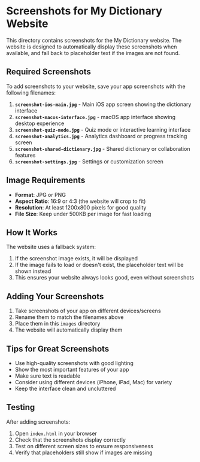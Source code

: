 # Screenshots for My Dictionary Website

This directory contains screenshots for the My Dictionary website. The website is designed to automatically display these screenshots when available, and fall back to placeholder text if the images are not found.

## Required Screenshots

To add screenshots to your website, save your app screenshots with the following filenames:

1. **`screenshot-ios-main.jpg`** - Main iOS app screen showing the dictionary interface
2. **`screenshot-macos-interface.jpg`** - macOS app interface showing desktop experience
3. **`screenshot-quiz-mode.jpg`** - Quiz mode or interactive learning interface
4. **`screenshot-analytics.jpg`** - Analytics dashboard or progress tracking screen
5. **`screenshot-shared-dictionary.jpg`** - Shared dictionary or collaboration features
6. **`screenshot-settings.jpg`** - Settings or customization screen

## Image Requirements

- **Format**: JPG or PNG
- **Aspect Ratio**: 16:9 or 4:3 (the website will crop to fit)
- **Resolution**: At least 1200x800 pixels for good quality
- **File Size**: Keep under 500KB per image for fast loading

## How It Works

The website uses a fallback system:
1. If the screenshot image exists, it will be displayed
2. If the image fails to load or doesn't exist, the placeholder text will be shown instead
3. This ensures your website always looks good, even without screenshots

## Adding Your Screenshots

1. Take screenshots of your app on different devices/screens
2. Rename them to match the filenames above
3. Place them in this `images` directory
4. The website will automatically display them

## Tips for Great Screenshots

- Use high-quality screenshots with good lighting
- Show the most important features of your app
- Make sure text is readable
- Consider using different devices (iPhone, iPad, Mac) for variety
- Keep the interface clean and uncluttered

## Testing

After adding screenshots:
1. Open `index.html` in your browser
2. Check that the screenshots display correctly
3. Test on different screen sizes to ensure responsiveness
4. Verify that placeholders still show if images are missing
